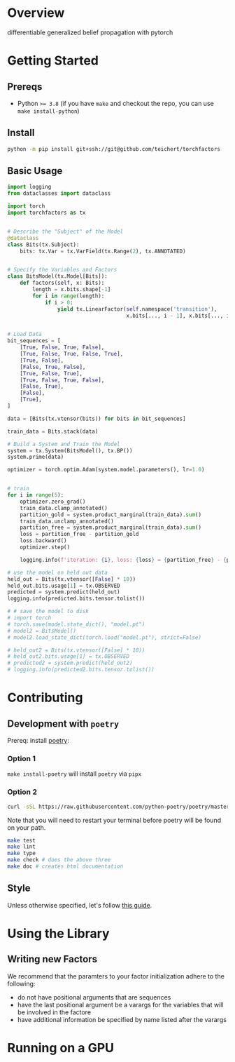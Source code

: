 # Overview
differentiable generalized belief propagation with pytorch

# Getting Started

## Prereqs
- Python `>= 3.8` (if you have `make` and checkout the repo, you can use `make install-python`)

## Install
<!--pytest-codeblocks:skip-->
```bash
python -m pip install git+ssh://git@github.com/teichert/torchfactors
```

## Basic Usage


```python
import logging
from dataclasses import dataclass

import torch
import torchfactors as tx


# Describe the "Subject" of the Model
@dataclass
class Bits(tx.Subject):
    bits: tx.Var = tx.VarField(tx.Range(2), tx.ANNOTATED)


# Specify the Variables and Factors
class BitsModel(tx.Model[Bits]):
    def factors(self, x: Bits):
        length = x.bits.shape[-1]
        for i in range(length):
            if i > 0:
                yield tx.LinearFactor(self.namespace('transition'),
                                      x.bits[..., i - 1], x.bits[..., i])


# Load Data
bit_sequences = [
    [True, False, True, False],
    [True, False, True, False, True],
    [True, False],
    [False, True, False],
    [True, False, True],
    [True, False, True, False],
    [False, True],
    [False],
    [True],
]

data = [Bits(tx.vtensor(bits)) for bits in bit_sequences]

train_data = Bits.stack(data)

# Build a System and Train the Model
system = tx.System(BitsModel(), tx.BP())
system.prime(data)

optimizer = torch.optim.Adam(system.model.parameters(), lr=1.0)


# train
for i in range(5):
    optimizer.zero_grad()
    train_data.clamp_annotated()
    partition_gold = system.product_marginal(train_data).sum()
    train_data.unclamp_annotated()
    partition_free = system.product_marginal(train_data).sum()
    loss = partition_free - partition_gold
    loss.backward()
    optimizer.step()

    logging.info(f'iteration: {i}, loss: {loss} = {partition_free} - {partition_gold}')

# use the model on held out data
held_out = Bits(tx.vtensor([False] * 10))
held_out.bits.usage[1] = tx.OBSERVED
predicted = system.predict(held_out)
logging.info(predicted.bits.tensor.tolist())

# # save the model to disk
# import torch
# torch.save(model.state_dict(), "model.pt")
# model2 = BitsModel()
# model2.load_state_dict(torch.load("model.pt"), strict=False)

# held_out2 = Bits(tx.vtensor([False] * 10))
# held_out2.bits.usage[1] = tx.OBSERVED
# predicted2 = system.predict(held_out2)
# logging.info(predicted2.bits.tensor.tolist())

```

# Contributing
## Development with `poetry`
Prereq: install [poetry](https://python-poetry.org/docs/#installation):

### Option 1
`make install-poetry` will install `poetry` via `pipx`


### Option 2

<!--pytest-codeblocks:skip-->
```bash
curl -sSL https://raw.githubusercontent.com/python-poetry/poetry/master/get-poetry.py | python -
```

Note that you will need to restart your terminal before poetry will be found on your path.

<!--pytest-codeblocks:skip-->
```bash
make test
make lint
make type
make check # does the above three
make doc # creates html documentation
```

## Style
Unless otherwise specified, let's follow [this guide](https://luminousmen.com/post/the-ultimate-python-style-guidelines).


# Using the Library

## Writing new Factors
We recommend that the paramters to your factor initialization adhere to the following:
- do not have positional arguments that are sequences
- have the last positional argument be a varargs for the variables that will be involved in the factore
- have additional information be specified by name listed after the varargs


# Running on a GPU

<!-- source /home/gqin2/scripts/acquire-gpu
echo $CUDA_VISIBLE_DEVICES
poetry run python /home/adamteichert/projects/torchfactors/examples/bits_lightning_gpu.py
# poetry run python -m pdb /home/adamteichert/projects/torchfactors/examples/mini_gpu.py -->
